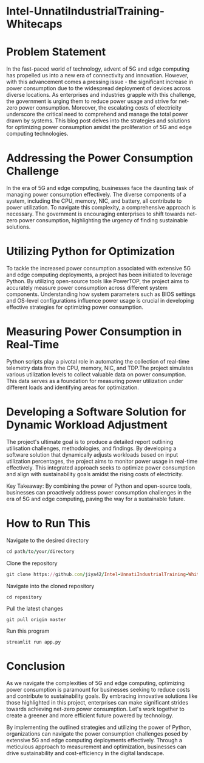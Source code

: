 # Intel-UnnatiIndustrialTraining-Whitecaps
# Problem Statement
In the fast-paced world of technology, advent of 5G and edge computing has propelled us into a new era of connectivity and innovation. However, with this advancement comes a pressing issue - the significant increase in power consumption due to the widespread deployment of devices across diverse locations. As enterprises and industries grapple with this challenge, the government is urging them to reduce power usage and strive for net-zero power consumption. Moreover, the escalating costs of electricity underscore the critical need to comprehend and manage the total power drawn by systems. This blog post delves into the strategies and solutions for optimizing power consumption amidst the proliferation of 5G and edge computing technologies.

# Addressing the Power Consumption Challenge

In the era of 5G and edge computing, businesses face the daunting task of managing power consumption effectively. The diverse components of a system, including the CPU, memory, NIC, and battery, all contribute to power utilization. To navigate this complexity, a comprehensive approach is necessary. The government is encouraging enterprises to shift towards net-zero power consumption, highlighting the urgency of finding sustainable solutions.

# Utilizing Python for Optimization

To tackle the increased power consumption associated with extensive 5G and edge computing deployments, a project has been initiated to leverage Python. By utilizing open-source tools like PowerTOP, the project aims to accurately measure power consumption across different system components. Understanding how system parameters such as BIOS settings and OS-level configurations influence power usage is crucial in developing effective strategies for optimizing power consumption.

# Measuring Power Consumption in Real-Time

Python scripts play a pivotal role in automating the collection of real-time telemetry data from the CPU, memory, NIC, and TDP.The project simulates various utilization levels to collect valuable data on power consumption. This data serves as a foundation for measuring power utilization under different loads and identifying areas for optimization.

# Developing a Software Solution for Dynamic Workload Adjustment

The project's ultimate goal is to produce a detailed report outlining utilisation challenges, methodologies, and findings. By developing a software solution that dynamically adjusts workloads based on input utilization percentages, the project aims to monitor power usage in real-time effectively. This integrated approach seeks to optimize power consumption and align with sustainability goals amidst the rising costs of electricity.

Key Takeaway:
By combining the power of Python and open-source tools, businesses can proactively address power consumption challenges in the era of 5G and edge computing, paving the way for a sustainable future.

# How to Run This 
Navigate to the desired directory
```ruby
cd path/to/your/directory
```

Clone the repository
```ruby
git clone https://github.com/jiya42/Intel-UnnatiIndustrialTraining-Whitecaps.git
```

Navigate into the cloned repository
```
cd repository
```

Pull the latest changes
```
git pull origin master
```

Run this program
```
streamlit run app.py
```
# Conclusion

As we navigate the complexities of 5G and edge computing, optimizing power consumption is paramount for businesses seeking to reduce costs and contribute to sustainability goals. By embracing innovative solutions like those highlighted in this project, enterprises can make significant strides towards achieving net-zero power consumption. Let's work together to create a greener and more efficient future powered by technology.

By implementing the outlined strategies and utilizing the power of Python, organizations can navigate the power consumption challenges posed by extensive 5G and edge computing deployments effectively. Through a meticulous approach to measurement and optimization, businesses can drive sustainability and cost-efficiency in the digital landscape.
